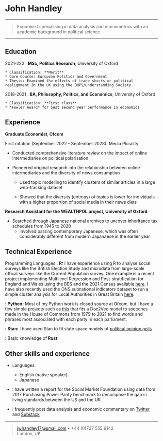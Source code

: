 John Handley
============

----

>  Economist specialising in data analysis and econometrics
>  with an academic background in political science

----

Education
---------

2021-222
:   **MSc, Politics Research**; University of Oxford

    * Classification: **Merit**
    * Core Course: European Politics and Government
    * Thesis: Examined the effects of trade shocks on political realignment in the UK using the BHPS/Understanding Society

2018-2021
:   **BA, Philosophy, Politics, and Economics**; University of Oxford

    * Classification: **First class**
    * *Fowler Award* for best second year performance in economics

Experience
----------

**Graduate Economist, Ofcom**

First rotation (September 2022 - September 2023): Media Plurality

- Conducted comprehensive literature review on the impact of online intermediaries on political polarisation

- Pioneered original research into the relationship between online intermediaries and the diversity of news consumption
  * Used topic modelling to identify clusters of similar articles in a large web-tracking dataset
  
  * Showed that the diversity (entropy) of topics is lower for individuals with a higher proportion of social media in their news diets


**Research Assistant for the WEALTHPOL project, University of Oxford**

* Searched through Japanese national archives to uncover inheritance tax schedules from 1945 to 2020
  * Involved parsing contemporary Japanese, which was often considerably different from modern Japanaese in the earlier year

Technical Experience
--------------------

Programming Languages
:   **R:** I have experience using R to analyse social surveys like the British Election Study and
    microdata from large-scale offical surveys like the Current Population survey. One example
    is a recent project implementing Multilevel Regression and Post-stratification for England
    and Wales using the BES and the 2021 Census available [here][ref1]. I have also recently 
    used the ONS subnational indicators dataset to run a simple cluster analysis for Local Authorities
    in Great Britain [here][ref2].

:   **Python:** Most of my Python work is closed source at Ofcom, but I have a few simple
    projects such as [this][ref3] that fits a Doc2Vec model to speeches made in the
    House of Commons from 1979 to 2021 to find words and phrases most associated with
    each party in each parliament.

:   **Stan:** I have used Stan to fit state space models of [political opinion polls](https://johnhandley.substack.com/p/building-a-bayesian-poll-of-polls)

:   Basic knowledge of **Rust**

[ref1]: https://github.com/jwhandley/England-Wales-MRP
[ref2]: https://github.com/jwhandley/gb-lad-cluster-analysis
[ref3]: https://github.com/jwhandley/UK-HoC-Speech-Scaling

Other skills and experience
----------------------------------------

* Languages:

     * English (native speaker)
     * Japanese

* I have written a report for the Social Market Foundation using data from 2017 Purchasing Power Parity benchmark to decompose the gap in living standards between the US and the UK

* I frequently post data analysis and economic commentary on [Twitter](https://www.twitter.com/jwhandley17) and [Substack](https://johnhandley.substack.com/)

----

> <jwhandley17@gmail.com> • +44 (0)737 555 9143\
> London, UK
